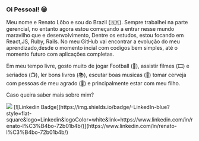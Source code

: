 ### Oi Pessoal! 😁

Meu nome e Renato Lôbo e sou do Brazil (🇧🇷). Sempre trabalhei na parte gerencial, no entanto agora estou começando a entrar nesse mundo maravilho que e desenvolvimento, Dentre os estudos, estou focando em React,JS, Ruby, Rails. No meu GitHub vai encontrar a evolução do meu aprendizado,desde o momento incial com codigos bem simples, até o momento futuro com aplicações completas.

Em meu tempo livre, gosto muito de jogar Football (🏈), assistir filmes (🎞️) e seriados (📺), ler bons livros (📚), escutar boas musicas (🎵) tomar cerveja com pessoas de meu agrado (🍺) e principalmente estar com meu filho.

Caso queira saber mais sobre mim?

<img src="https://img.shields.io/static/v1?label=react&message=framework&color=blue&style=for-the-badge&logo=REACT"/>
[![Linkedin Badge](https://img.shields.io/badge/-LinkedIn-blue?style=flat-square&logo=Linkedin&logoColor=white&link=https://www.linkedin.com/in/renato-l%C3%B4bo-72b01b4b/)](https://www.linkedin.com/in/renato-l%C3%B4bo-72b01b4b/)
